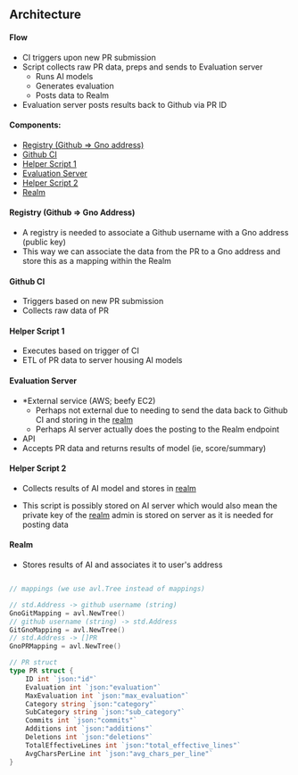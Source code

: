 ## Architecture

#### Flow
- CI triggers upon new PR submission
- Script collects raw PR data, preps and sends to Evaluation server
    - Runs AI models
    - Generates evaluation
    - Posts data to Realm
- Evaluation server posts results back to Github via PR ID

#### Components:
- [Registry (Github => Gno address)](#registry-github--gno-address)
- [Github CI](#github-ci)
- [Helper Script 1](#helper-script-1)
- [Evaluation Server](#evaluation-server)
- [Helper Script 2](#helper-script-2)
- [Realm](#realm)

#### Registry (Github => Gno Address)
- A registry is needed to associate a Github username with a Gno address (public key)
- This way we can associate the data from the PR to a Gno address and store this as a mapping within the Realm

#### Github CI
- Triggers based on new PR submission
- Collects raw data of PR

#### Helper Script 1
- Executes based on trigger of CI
- ETL of PR data to server housing AI models

#### Evaluation Server
- *External service (AWS; beefy EC2)
    * Perhaps not external due to needing to send the data back to Github CI and storing in the [realm](#realm)
    * Perhaps AI server actually does the posting to the Realm endpoint
- API
- Accepts PR data and returns results of model (ie, score/summary)

#### Helper Script 2
- Collects results of AI model and stores in [realm](#realm)
* This script is possibly stored on AI server which would also mean the private key of the [realm](#realm) admin is stored on server as it is needed for posting data

#### Realm
- Stores results of AI and associates it to user's address 
```go

// mappings (we use avl.Tree instead of mappings)

// std.Address -> github username (string)
GnoGitMapping = avl.NewTree()
// github username (string) -> std.Address
GitGnoMapping = avl.NewTree()
// std.Address -> []PR
GnoPRMapping = avl.NewTree()

// PR struct
type PR struct {
    ID int `json:"id"`
    Evaluation int `json:"evaluation"`
    MaxEvaluation int `json:"max_evaluation"`
    Category string `json:"category"`
    SubCategory string `json:"sub_category"`
    Commits int `json:"commits"`
    Additions int `json:"additions"`
    Deletions int `json:"deletions"`
    TotalEffectiveLines int `json:"total_effective_lines"`
    AvgCharsPerLine int `json:"avg_chars_per_line"`
}
```
